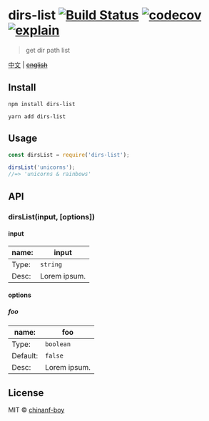 # dirs-list [![Build Status](https://travis-ci.org/chinanf-boy/dirs-list.svg?branch=master)](https://travis-ci.org/chinanf-boy/dirs-list) [![codecov](https://codecov.io/gh/chinanf-boy/dirs-list/badge.svg?branch=master)](https://codecov.io/gh/chinanf-boy/dirs-list?branch=master) [![explain](http://llever.com/explain.svg)](https://github.com/chinanf-boy/dirs-list-explain)

> get dir path list

[中文](./readme.md) | ~~[english](./readme.en.md)~~

## Install



```
npm install dirs-list
```

```
yarn add dirs-list
```




## Usage

```js
const dirsList = require('dirs-list');

dirsList('unicorns');
//=> 'unicorns & rainbows'
```


## API

### dirsList(input, [options])

#### input

name: | input
---------|----------
Type: | `string`
Desc: | Lorem ipsum.

#### options

##### foo

 name: | foo
---------|----------
Type: | `boolean`
Default: | `false`
Desc: | Lorem ipsum.




## License

MIT © [chinanf-boy](http://llever.com)
